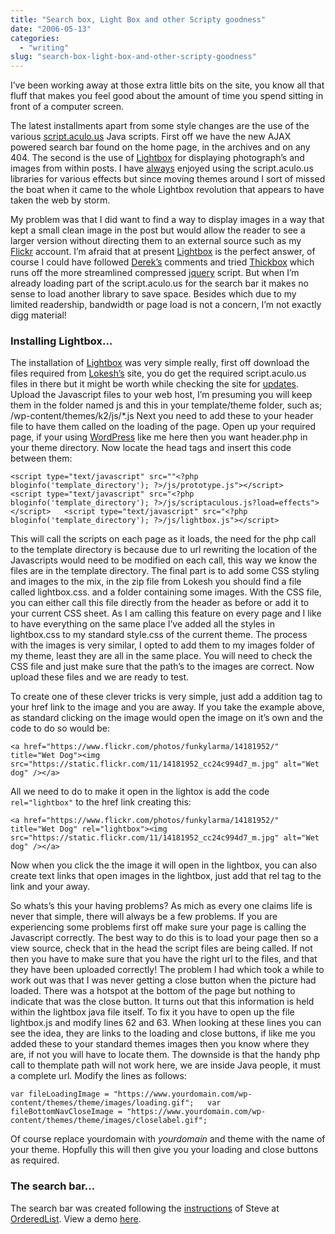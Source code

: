 ```yaml
---
title: "Search box, Light Box and other Scripty goodness"
date: "2006-05-13"
categories:
  - "writing"
slug: "search-box-light-box-and-other-scripty-goodness"
---
```


I’ve been working away at those extra little bits on the site, you know all that fluff that makes you feel good about the amount of time you spend sitting in front of a computer screen.

The latest installments apart from some style changes are the use of the various [script.aculo.us](https://script.aculo.us/) Java scripts. First off we have the new AJAX powered search bar found on the home page, in the archives and on any 404. The second is the use of [Lightbox](https://www.huddletogether.com/projects/lightbox2/) for displaying photograph’s and images from within posts.
I have [always](https://www.shibbyonline.co.uk/2005/11/30/ajaxy-sidebar-menu-options/) enjoyed using the script.aculo.us libraries for various effects but since moving themes around I sort of missed the boat when it came to the whole Lightbox revolution that appears to have taken the web by storm.

My problem was that I did want to find a way to display images in a way that kept a small clean image in the post but would allow the reader to see a larger version without directing them to an external source such as my [Flickr](https://www.flickr.com/photos/funkylarma/) account. I’m afraid that at present [Lightbox](https://www.huddletogether.com/projects/lightbox2/) is the perfect answer, of course I could have followed [Derek’s](https://5thirtyone.com/archives/233) comments and tried [Thickbox](https://codylindley.com/Javascript/257/thickbox-one-box-to-rule-them-all) which runs off the more streamlined compressed [jquery](https://jquery.com/) script. But when I’m already loading part of the script.aculo.us for the search bar it makes no sense to load another library to save space. Besides which due to my limited readership, bandwidth or page load is not a concern, I’m not exactly digg material!

### Installing Lightbox…

<!-- [![Wet dog](/images/14181952_cc24c994d7_m.jpg)](https://www.flickr.com/photos/funkylarma/14181952/ "Photo Sharing") -->
The installation of [Lightbox](https://www.huddletogether.com/projects/lightbox2/) was very simple really, first off download the files required from [Lokesh’s](https://www.huddletogether.com/) site, you do get the required script.aculo.us files in there but it might be worth while checking the site for [updates](https://script.aculo.us/downloads).
Upload the Javascript files to your web host, I’m presuming you will keep them in the folder named js and this in your template/theme folder, such as; /wp-content/themes/k2/js/\*.js
Next you need to add these to your header file to have them called on the loading of the page. Open up your required page, if your using [WordPress](https://www.wordpress.org) like me here then you want header.php in your theme directory. Now locate the head tags and insert this code between them:

`<script type="text/javascript" src=""<?php bloginfo('template_directory'); ?>/js/prototype.js"></script>   <script type="text/javascript" src="<?php bloginfo('template_directory'); ?>/js/scriptaculous.js?load=effects"></script>   <script type="text/javascript" src="<?php bloginfo('template_directory'); ?>/js/lightbox.js"></script>`

This will call the scripts on each page as it loads, the need for the php call to the template directory is because due to url rewriting the location of the Javascripts would need to be modified on each call, this way we know the files are in the template directory.
The final part is to add some CSS styling and images to the mix, in the zip file from Lokesh you should find a file called lightbox.css. and a folder containing some images.
With the CSS file, you can either call this file directly from the header as before or add it to your current CSS sheet. As I am calling this feature on every page and I like to have everything on the same place I’ve added all the styles in lightbox.css to my standard style.css of the current theme.
The process with the images is very similar, I opted to add them to my images folder of my theme, least they are all in the same place. You will need to check the CSS file and just make sure that the path’s to the images are correct. Now upload these files and we are ready to test.

To create one of these clever tricks is very simple, just add a addition tag to your href link to the image and you are away. If you take the example above, as standard clicking on the image would open the image on it’s own and the code to do so would be:

`<a href="https://www.flickr.com/photos/funkylarma/14181952/" title="Wet Dog"><img src="https://static.flickr.com/11/14181952_cc24c994d7_m.jpg" alt="Wet dog" /></a>`

All we need to do to make it open in the lightox is add the code `rel="lightbox"` to the href link creating this:

`<a href="https://www.flickr.com/photos/funkylarma/14181952/" title="Wet Dog" rel="lightbox"><img src="https://static.flickr.com/11/14181952_cc24c994d7_m.jpg" alt="Wet dog" /></a>`

Now when you click the the image it will open in the lightbox, you can also create text links that open images in the lightbox, just add that rel tag to the link and your away.

So whats’s this your having problems? As mich as every one claims life is never that simple, there will always be a few problems. If you are experiencing some problems first off make sure your page is calling the Javascript correctly. The best way to do this is to load your page then so a view source, check that in the head the script files are being called. If not then you have to make sure that you have the right url to the files, and that they have been uploaded correctly!
The problem I had which took a while to work out was that I was never getting a close button when the picture had loaded. There was a hotspot at the bottom of the page but nothing to indicate that was the close button. It turns out that this information is held within the lightbox java file itself. To fix it you have to open up the file lightbox.js and modify lines 62 and 63.
When looking at these lines you can see the idea, they are links to the loading and close buttons, if like me you added these to your standard themes images then you know where they are, if not you will have to locate them. The downside is that the handy php call to themplate path will not work here, we are inside Java people, it must a complete url. Modify the lines as follows:

`var fileLoadingImage = "https://www.yourdomain.com/wp-content/themes/theme/images/loading.gif";   var fileBottomNavCloseImage = "https://www.yourdomain.com/wp-content/themes/theme/images/closelabel.gif";`

Of course replace yourdomain with _yourdomain_ and theme with the name of your theme. Hopfully this will then give you your loading and close buttons as required.

### The search bar…

The search bar was created following the [instructions](https://orderedlist.com/articles/howto-animated-live-search/) of Steve at [OrderedList](https://orderedlist.com/). View a demo [here](https://orderedlist.com/demos/livesearch/).
